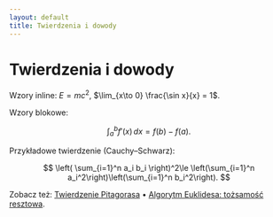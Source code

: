 ```yaml
---
layout: default
title: Twierdzenia i dowody
---
```


# Twierdzenia i dowody

Wzory inline: $E=mc^2$, $\lim_{x\to 0} \frac{\sin x}{x} = 1$.

Wzory blokowe:

$$
\int_a^b f'(x)\,dx = f(b) - f(a).
$$

Przykładowe twierdzenie (Cauchy–Schwarz):

$$
\left( \sum_{i=1}^n a_i b_i \right)^2\le \left(\sum_{i=1}^n a_i^2\right)\left(\sum_{i=1}^n b_i^2\right).
$$

Zobacz też: [Twierdzenie Pitagorasa](./pages/pitagoras/) • [Algorytm Euklidesa: tożsamość resztowa](./pages/gcd-euclid/).
